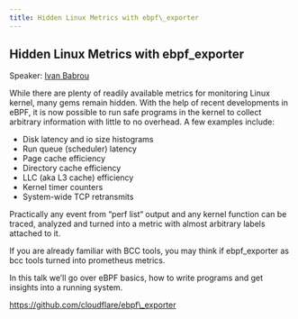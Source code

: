 ```yaml
---
title: Hidden Linux Metrics with ebpf\_exporter
---
```


## Hidden Linux Metrics with ebpf\_exporter

Speaker: [Ivan Babrou](/2018-munich/speakers/ivan-babrou/)

While there are plenty of readily available metrics for monitoring Linux kernel, many gems remain hidden. With the help of recent developments in eBPF, it is now possible to run safe programs in the kernel to collect arbitrary information with little to no overhead. A few examples include:

* Disk latency and io size histograms
* Run queue (scheduler) latency
* Page cache efficiency
* Directory cache efficiency
* LLC (aka L3 cache) efficiency
* Kernel timer counters
* System-wide TCP retransmits

Practically any event from “perf list“ output and any kernel function can be traced, analyzed and turned into a metric with almost arbitrary labels attached to it.

If you are already familiar with BCC tools, you may think if ebpf\_exporter as bcc tools turned into prometheus metrics.

In this talk we’ll go over eBPF basics, how to write programs and get insights into a running system.

https://github.com/cloudflare/ebpf\_exporter
